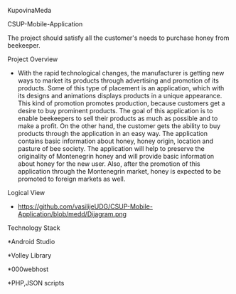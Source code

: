 KupovinaMeda

CSUP-Mobile-Application


The project should satisfy all the customer's needs to purchase honey from beekeeper.

Project Overview

* With the rapid technological changes, the manufacturer is getting new ways to market its products through advertising and promotion of its products. Some of this type of placement is an application, which with its designs and animations displays products in a unique appearance. This kind of promotion promotes production, because customers get a desire to buy prominent products. The goal of this application is to enable beekeepers to sell their products as much as possible and to make a profit. On the other hand, the customer gets the ability to buy products through the application in an easy way. The application contains basic information about honey, honey origin, location and pasture of bee society. The application will help to preserve the originality of Montenegrin honey and will provide basic information about honey for the new user. Also, after the promotion of this application through the Montenegrin market, honey is expected to be promoted to foreign markets as well.

Logical View

* https://github.com/vasilijeUDG/CSUP-Mobile-Application/blob/medd/Dijagram.png

Technology Stack

*Android Studio

*Volley Library 

*000webhost

*PHP,JSON scripts 
